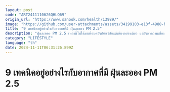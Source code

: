```yaml
---
layout: post
code: "ART2411110626QHLQ69"
origin_url: "https://www.sanook.com/health/13989/"
image: "https://github.com/user-attachments/assets/34199103-e13f-4988-bcec-e16c3b252b5f"
title: "9 เทคนิคอยู่อย่างไรกับอากาศที่มี ฝุ่นละออง PM 2.5"
description: "ฝุ่นละออง PM 2.5 เหล่านี้ไม่ได้มาเพื่อบดบังทัศนวิสัยแต่เพียงอย่างเดียว แต่ยังพาความเสี่ยงต่อสุขภาพมาให้กับเราด้วย"
category: "LIFESTYLE"
language: "th"
date: 2024-11-11T06:31:26.899Z
---
```


# 9 เทคนิคอยู่อย่างไรกับอากาศที่มี ฝุ่นละออง PM 2.5